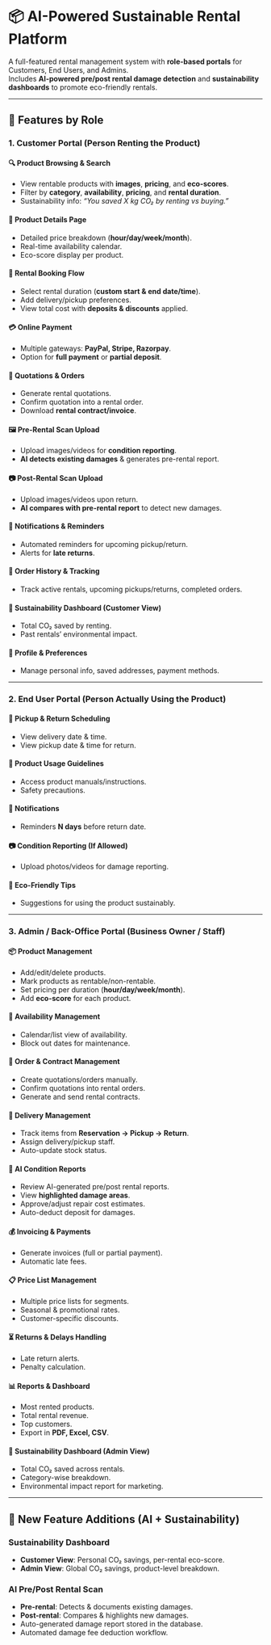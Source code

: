 # 📦 AI-Powered Sustainable Rental Platform

A full-featured rental management system with **role-based portals** for Customers, End Users, and Admins.  
Includes **AI-powered pre/post rental damage detection** and **sustainability dashboards** to promote eco-friendly rentals.

---

## 🚀 Features by Role

### **1. Customer Portal (Person Renting the Product)**

#### 🔍 Product Browsing & Search
- View rentable products with **images**, **pricing**, and **eco-scores**.
- Filter by **category**, **availability**, **pricing**, and **rental duration**.
- Sustainability info: _“You saved X kg CO₂ by renting vs buying.”_

#### 📄 Product Details Page
- Detailed price breakdown (**hour/day/week/month**).
- Real-time availability calendar.
- Eco-score display per product.

#### 🛒 Rental Booking Flow
- Select rental duration (**custom start & end date/time**).
- Add delivery/pickup preferences.
- View total cost with **deposits & discounts** applied.

#### 💳 Online Payment
- Multiple gateways: **PayPal, Stripe, Razorpay**.
- Option for **full payment** or **partial deposit**.

#### 📑 Quotations & Orders
- Generate rental quotations.
- Confirm quotation into a rental order.
- Download **rental contract/invoice**.

#### 🖼 Pre-Rental Scan Upload
- Upload images/videos for **condition reporting**.
- **AI detects existing damages** & generates pre-rental report.

#### 📷 Post-Rental Scan Upload
- Upload images/videos upon return.
- **AI compares with pre-rental report** to detect new damages.

#### 🔔 Notifications & Reminders
- Automated reminders for upcoming pickup/return.
- Alerts for **late returns**.

#### 📜 Order History & Tracking
- Track active rentals, upcoming pickups/returns, completed orders.

#### 🌱 Sustainability Dashboard (Customer View)
- Total CO₂ saved by renting.
- Past rentals’ environmental impact.

#### 👤 Profile & Preferences
- Manage personal info, saved addresses, payment methods.

---

### **2. End User Portal (Person Actually Using the Product)**

#### 🚚 Pickup & Return Scheduling
- View delivery date & time.
- View pickup date & time for return.

#### 📖 Product Usage Guidelines
- Access product manuals/instructions.
- Safety precautions.

#### 🔔 Notifications
- Reminders **N days** before return date.

#### 📷 Condition Reporting (If Allowed)
- Upload photos/videos for damage reporting.

#### 🌱 Eco-Friendly Tips
- Suggestions for using the product sustainably.

---

### **3. Admin / Back-Office Portal (Business Owner / Staff)**

#### 📦 Product Management
- Add/edit/delete products.
- Mark products as rentable/non-rentable.
- Set pricing per duration (**hour/day/week/month**).
- Add **eco-score** for each product.

#### 📅 Availability Management
- Calendar/list view of availability.
- Block out dates for maintenance.

#### 📑 Order & Contract Management
- Create quotations/orders manually.
- Confirm quotations into rental orders.
- Generate and send rental contracts.

#### 🚚 Delivery Management
- Track items from **Reservation → Pickup → Return**.
- Assign delivery/pickup staff.
- Auto-update stock status.

#### 🤖 AI Condition Reports
- Review AI-generated pre/post rental reports.
- View **highlighted damage areas**.
- Approve/adjust repair cost estimates.
- Auto-deduct deposit for damages.

#### 💰 Invoicing & Payments
- Generate invoices (full or partial payment).
- Automatic late fees.

#### 📋 Price List Management
- Multiple price lists for segments.
- Seasonal & promotional rates.
- Customer-specific discounts.

#### ⏳ Returns & Delays Handling
- Late return alerts.
- Penalty calculation.

#### 📊 Reports & Dashboard
- Most rented products.
- Total rental revenue.
- Top customers.
- Export in **PDF, Excel, CSV**.

#### 🌱 Sustainability Dashboard (Admin View)
- Total CO₂ saved across rentals.
- Category-wise breakdown.
- Environmental impact report for marketing.

---

## 🌟 New Feature Additions (AI + Sustainability)

### **Sustainability Dashboard**
- **Customer View**: Personal CO₂ savings, per-rental eco-score.
- **Admin View**: Global CO₂ savings, product-level breakdown.

### **AI Pre/Post Rental Scan**
- **Pre-rental**: Detects & documents existing damages.
- **Post-rental**: Compares & highlights new damages.
- Auto-generated damage report stored in the database.
- Automated damage fee deduction workflow.
